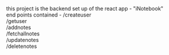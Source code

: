 this project is the backend set up of the react app - "iNotebook"<br>
end points contained - /createuser <br> /getuser <br> /addnotes <br> /fetchallnotes <br> /updatenotes <br> /deletenotes
